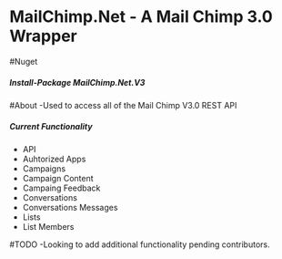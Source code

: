 # MailChimp.Net - A Mail Chimp 3.0 Wrapper

#Nuget
<h5>Install-Package MailChimp.Net.V3</h5>

#About
-Used to access all of the Mail Chimp V3.0 REST API <br>
<h5>Current Functionality</h5>
<ul>
<li>API</li>
<li>Auhtorized Apps</li>
<li>Campaigns</li>
<li>Campaign Content</li>
<li>Campaing Feedback</li>
<li>Conversations</li>
<li>Conversations Messages</li>
<li>Lists</li>
<li>List Members</li>


</ul>

#TODO
-Looking to add additional functionality pending contributors.
